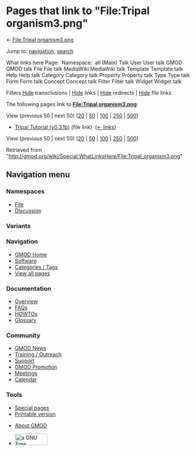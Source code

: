 <div id="mw-page-base" class="noprint">

</div>

<div id="mw-head-base" class="noprint">

</div>

<div id="content" class="mw-body" role="main">

<span id="top"></span>

<div id="mw-js-message" style="display:none;">

</div>



# <span dir="auto">Pages that link to "File:Tripal organism3.png"</span>

<div id="bodyContent">

<div id="contentSub">

← [File:Tripal
organism3.png](/wiki/File:Tripal_organism3.png "File:Tripal organism3.png")

</div>

<div id="jump-to-nav" class="mw-jump">

Jump to: [navigation](#mw-navigation), [search](#p-search)

</div>

<div id="mw-content-text">

What links here Page:  Namespace:  all (Main) Talk User User talk GMOD
GMOD talk File File talk MediaWiki MediaWiki talk Template Template talk
Help Help talk Category Category talk Property Property talk Type Type
talk Form Form talk Concept Concept talk Filter Filter talk Widget
Widget talk

Filters
[Hide](/mediawiki/index.php?title=Special:WhatLinksHere/File:Tripal_organism3.png&hidetrans=1 "Special:WhatLinksHere/File:Tripal organism3.png")
transclusions \|
[Hide](/mediawiki/index.php?title=Special:WhatLinksHere/File:Tripal_organism3.png&hidelinks=1 "Special:WhatLinksHere/File:Tripal organism3.png")
links \|
[Hide](/mediawiki/index.php?title=Special:WhatLinksHere/File:Tripal_organism3.png&hideredirs=1 "Special:WhatLinksHere/File:Tripal organism3.png")
redirects \|
[Hide](/mediawiki/index.php?title=Special:WhatLinksHere/File:Tripal_organism3.png&hideimages=1 "Special:WhatLinksHere/File:Tripal organism3.png")
file links

The following pages link to **[File:Tripal
organism3.png](/wiki/File:Tripal_organism3.png "File:Tripal organism3.png")**:

View (previous 50 \| next 50)
([20](/mediawiki/index.php?title=Special:WhatLinksHere/File:Tripal_organism3.png&limit=20 "Special:WhatLinksHere/File:Tripal organism3.png")
\|
[50](/mediawiki/index.php?title=Special:WhatLinksHere/File:Tripal_organism3.png&limit=50 "Special:WhatLinksHere/File:Tripal organism3.png")
\|
[100](/mediawiki/index.php?title=Special:WhatLinksHere/File:Tripal_organism3.png&limit=100 "Special:WhatLinksHere/File:Tripal organism3.png")
\|
[250](/mediawiki/index.php?title=Special:WhatLinksHere/File:Tripal_organism3.png&limit=250 "Special:WhatLinksHere/File:Tripal organism3.png")
\|
[500](/mediawiki/index.php?title=Special:WhatLinksHere/File:Tripal_organism3.png&limit=500 "Special:WhatLinksHere/File:Tripal organism3.png"))

- [Tripal Tutorial
  (v0.3.1b)](/wiki/Tripal_Tutorial_(v0.3.1b) "Tripal Tutorial (v0.3.1b)")
  (file link) ‎ <span class="mw-whatlinkshere-tools">([←
  links](/mediawiki/index.php?title=Special:WhatLinksHere&target=Tripal+Tutorial+%28v0.3.1b%29 "Special:WhatLinksHere"))</span>

View (previous 50 \| next 50)
([20](/mediawiki/index.php?title=Special:WhatLinksHere/File:Tripal_organism3.png&limit=20 "Special:WhatLinksHere/File:Tripal organism3.png")
\|
[50](/mediawiki/index.php?title=Special:WhatLinksHere/File:Tripal_organism3.png&limit=50 "Special:WhatLinksHere/File:Tripal organism3.png")
\|
[100](/mediawiki/index.php?title=Special:WhatLinksHere/File:Tripal_organism3.png&limit=100 "Special:WhatLinksHere/File:Tripal organism3.png")
\|
[250](/mediawiki/index.php?title=Special:WhatLinksHere/File:Tripal_organism3.png&limit=250 "Special:WhatLinksHere/File:Tripal organism3.png")
\|
[500](/mediawiki/index.php?title=Special:WhatLinksHere/File:Tripal_organism3.png&limit=500 "Special:WhatLinksHere/File:Tripal organism3.png"))

</div>

<div class="printfooter">

Retrieved from
"<http://gmod.org/wiki/Special:WhatLinksHere/File:Tripal_organism3.png>"

</div>

<div id="catlinks" class="catlinks catlinks-allhidden">

</div>

<div class="visualClear">

</div>

</div>

</div>

<div id="mw-navigation">

## Navigation menu

<div id="mw-head">



<div id="left-navigation">

<div id="p-namespaces" class="vectorTabs" role="navigation"
aria-labelledby="p-namespaces-label">

### Namespaces

- <span id="ca-nstab-image"><a href="/wiki/File:Tripal_organism3.png" accesskey="c"
  title="View the file page [c]">File</a></span>
- <span id="ca-talk"><a
  href="/mediawiki/index.php?title=File_talk:Tripal_organism3.png&amp;action=edit&amp;redlink=1"
  accesskey="t"
  title="Discussion about the content page [t]">Discussion</a></span>

</div>

<div id="p-variants" class="vectorMenu emptyPortlet" role="navigation"
aria-labelledby="p-variants-label">

### 

### Variants[](#)

<div class="menu">

</div>

</div>

</div>

<div id="right-navigation">





</div>



</div>

</div>

</div>

<div id="mw-panel">

<div id="p-logo" role="banner">

<a href="/wiki/Main_Page"
style="background-image: url(http://gmod.org/images/GMOD-cogs.png);"
title="Visit the main page"></a>

</div>

<div id="p-Navigation" class="portal" role="navigation"
aria-labelledby="p-Navigation-label">

### Navigation

<div class="body">

- <span id="n-GMOD-Home">[GMOD Home](/wiki/Main_Page)</span>
- <span id="n-Software">[Software](/wiki/GMOD_Components)</span>
- <span id="n-Categories-.2F-Tags">[Categories /
  Tags](/wiki/Categories)</span>
- <span id="n-View-all-pages">[View all
  pages](/wiki/Special:AllPages)</span>

</div>

</div>

<div id="p-Documentation" class="portal" role="navigation"
aria-labelledby="p-Documentation-label">

### Documentation

<div class="body">

- <span id="n-Overview">[Overview](/wiki/Overview)</span>
- <span id="n-FAQs">[FAQs](/wiki/Category:FAQ)</span>
- <span id="n-HOWTOs">[HOWTOs](/wiki/Category:HOWTO)</span>
- <span id="n-Glossary">[Glossary](/wiki/Glossary)</span>

</div>

</div>

<div id="p-Community" class="portal" role="navigation"
aria-labelledby="p-Community-label">

### Community

<div class="body">

- <span id="n-GMOD-News">[GMOD News](/wiki/GMOD_News)</span>
- <span id="n-Training-.2F-Outreach">[Training /
  Outreach](/wiki/Training_and_Outreach)</span>
- <span id="n-Support">[Support](/wiki/Support)</span>
- <span id="n-GMOD-Promotion">[GMOD
  Promotion](/wiki/GMOD_Promotion)</span>
- <span id="n-Meetings">[Meetings](/wiki/Meetings)</span>
- <span id="n-Calendar">[Calendar](/wiki/Calendar)</span>

</div>

</div>

<div id="p-tb" class="portal" role="navigation"
aria-labelledby="p-tb-label">

### Tools

<div class="body">

- <span id="t-specialpages"><a href="/wiki/Special:SpecialPages" accesskey="q"
  title="A list of all special pages [q]">Special pages</a></span>
- <span id="t-print"><a
  href="/mediawiki/index.php?title=Special:WhatLinksHere/File:Tripal_organism3.png&amp;printable=yes"
  rel="alternate" accesskey="p"
  title="Printable version of this page [p]">Printable version</a></span>

</div>

</div>

</div>

</div>

<div id="footer" role="contentinfo">

- <span id="footer-places-about">[About
  GMOD](/wiki/GMOD:About "GMOD:About")</span>

<!-- -->

- <span id="footer-copyrightico">[<img src="http://www.gnu.org/graphics/gfdl-logo-small.png" width="88"
  height="31" alt="a GNU Free Documentation License" />](http://www.gnu.org/licenses/fdl-1.3.html)</span>




</div>
